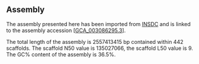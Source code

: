 **Assembly**
--------
The assembly presented here has been imported from [INSDC](http://www.insdc.org) and is linked to the assembly accession [[GCA\_003086295.3](http://www.ebi.ac.uk/ena/data/view/GCA_003086295.3)].

The total length of the assembly is 2557413415 bp contained within 442 scaffolds.
The scaffold N50 value is 135027066, the scaffold L50 value is 9.
The GC% content of the assembly is 36.5%.
